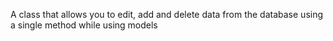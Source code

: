 A class that allows you to edit, add and delete data from the database using a single method while using models